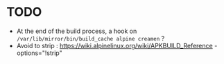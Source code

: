 # TODO
 - At the end of the build process, a hook on ```/var/lib/mirror/bin/build_cache alpine creamen``` ?
 - Avoid to strip :
	https://wiki.alpinelinux.org/wiki/APKBUILD_Reference - options="!strip"
